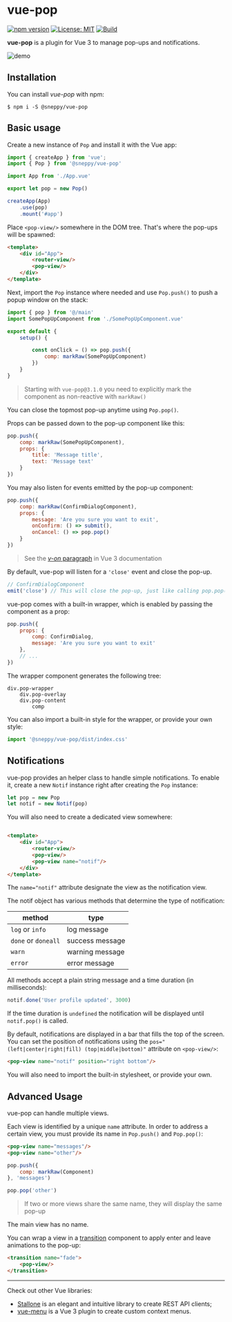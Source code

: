 # vue-pop

[![npm version](https://badge.fury.io/js/@sneppy%2Fvue-pop.svg)](https://www.npmjs.com/package/@sneppy/vue-pop)
[![License: MIT](https://img.shields.io/badge/License-MIT-yellow.svg)](https://opensource.org/licenses/MIT)
[![Build](https://github.com/sneppy/vue-pop/actions/workflows/build.yml/badge.svg)](https://github.com/sneppy/vue-pop/actions/workflows/build.yml)


**vue-pop** is a plugin for Vue 3 to manage pop-ups and notifications.

![demo](https://i.imgur.com/gRfHqVJ.gif)

Installation
------------

You can install _vue-pop_ with npm:

```console
$ npm i -S @sneppy/vue-pop
```

Basic usage
-----------

Create a new instance of `Pop` and install it with the Vue app:

```javascript
import { createApp } from 'vue';
import { Pop } from '@sneppy/vue-pop'

import App from './App.vue'

export let pop = new Pop()

createApp(App)
	.use(pop)
	.mount('#app')

```

Place `<pop-view/>` somewhere in the DOM tree. That's where the pop-ups will be spawned:

```html
<template>
	<div id="App">
		<router-view/>
		<pop-view/>
	</div>
</template>
```

Next, import the `Pop` instance where needed and use `Pop.push()` to push a popup window on the stack:

```javascript
import { pop } from '@/main'
import SomePopUpComponent from './SomePopUpComponent.vue'

export default {
	setup() {

		const onClick = () => pop.push({
			comp: markRaw(SomePopUpComponent)
		})
	}
}
```

> Starting with `vue-pop@3.1.0` you need to explicitly mark the component as non-reactive with `markRaw()`

You can close the topmost pop-up anytime using `Pop.pop()`.

Props can be passed down to the pop-up component like this:

```javascript
pop.push({
	comp: markRaw(SomePopUpComponent),
	props: {
		title: 'Message title',
		text: 'Message text'
	}
})
```

You may also listen for events emitted by the pop-up component:

```javascript
pop.push({
	comp: markRaw(ConfirmDialogComponent),
	props: {
		message: 'Are you sure you want to exit',
		onConfirm: () => submit(),
		onCancel: () => pop.pop()
	}
})
```

> See the [_v-on_ paragraph](https://v3.vuejs.org/guide/render-function.html#replacing-template-features-with-plain-javascript) in Vue 3 documentation

By default, vue-pop will listen for a `'close'` event and close the pop-up.

```javascript
// ConfirmDialogComponent
emit('close') // This will close the pop-up, just like calling pop.pop()
```

vue-pop comes with a built-in wrapper, which is enabled by passing the component as a prop:

```javascript
pop.push({
	props: {
		comp: ConfirmDialog,
		message: 'Are you sure you want to exit'
	},
	// ...
})
```

The wrapper component generates the following tree:

```
div.pop-wrapper
	div.pop-overlay
	div.pop-content
		comp
```

You can also import a built-in style for the wrapper, or provide your own style:

```javascript
import '@sneppy/vue-pop/dist/index.css'
```

Notifications
-------------

vue-pop provides an helper class to handle simple notifications. To enable it, create a new `Notif` instance right after creating the `Pop` instance:

```javascript
let pop = new Pop
let notif = new Notif(pop)
```

You will also need to create a dedicated view somewhere:

```html

<template>
	<div id="App">
		<router-view/>
		<pop-view/>
		<pop-view name="notif"/>
	</div>
</template>
```

The `name="notif"` attribute designate the view as the notification view.

The notif object has various methods that determine the type of notification:

| method | type |
| ------ | ---- |
| `log` or `info` | log message |
| `done` or `doneall` | success message |
| `warn` | warning message |
| `error` | error message |

All methods accept a plain string message and a time duration (in milliseconds):

```javascript
notif.done('User profile updated', 3000)
```

If the time duration is `undefined` the notification will be displayed until `notif.pop()` is called.

By default, notifications are displayed in a bar that fills the top of the screen. You can set the position of notifications using the `pos="(left|center|right|fill) (top|middle|bottom)"` attribute on `<pop-view/>`:

```html
<pop-view name="notif" position="right bottom"/>
```

You will also need to import the built-in stylesheet, or provide your own.

Advanced Usage
--------------

vue-pop can handle multiple views.

Each view is identified by a unique `name` attribute. In order to address a certain view, you must provide its name in `Pop.push()` and `Pop.pop()`:

```html
<pop-view name="messages"/>
<pop-view name="other"/>
```

```javascript
pop.push({
	comp: markRaw(Component)
}, 'messages')

pop.pop('other')
```

> If two or more views share the same name, they will display the same pop-up

The main view has no name.

You can wrap a view in a [transition](https://v3.vuejs.org/guide/transitions-enterleave.html#transitioning-single-elements-components) component to apply enter and leave animations to the pop-up:

```html
<transition name="fade">
	<pop-view/>
</transition>
```

---

Check out other Vue libraries:

- [Stallone](https://www.npmjs.com/package/@sneppy/stallone) is an elegant and intuitive library to create REST API
  clients;
- [vue-menu](https://www.npmjs.com/package/@sneppy/vue-menu) is a Vue 3 plugin to create custom context menus.
